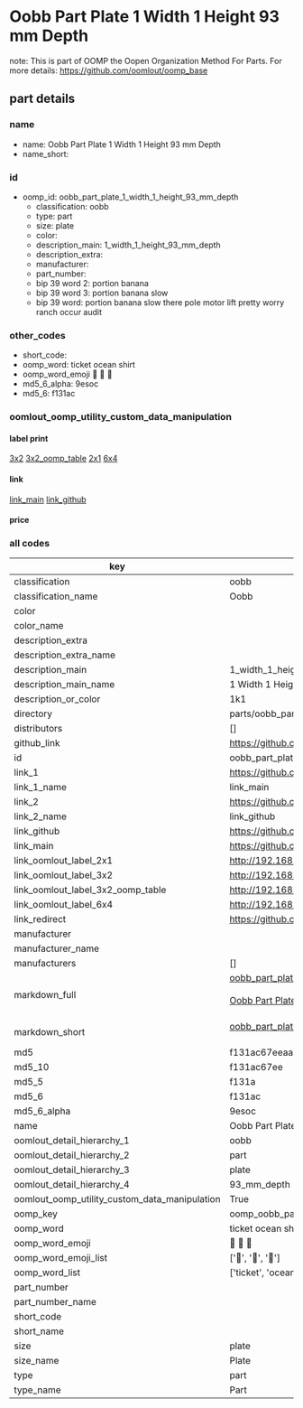 # Oobb Part Plate 1 Width 1 Height 93 mm Depth  

note: This is part of OOMP the Oopen Organization Method For Parts. For more details: https://github.com/oomlout/oomp_base

##  part details
  







### name
* name: Oobb Part Plate 1 Width 1 Height 93 mm Depth
* name_short: 
### id
* oomp_id: oobb_part_plate_1_width_1_height_93_mm_depth
  * classification: oobb
  * type: part
  * size: plate
  * color: 
  * description_main: 1_width_1_height_93_mm_depth
  * description_extra: 
  * manufacturer: 
  * part_number: 
  * bip 39 word 2: portion banana
  * bip 39 word 3: portion banana slow
  * bip 39 word: portion banana slow there pole motor lift pretty worry ranch occur audit

### other_codes
* short_code: 
* oomp_word: ticket ocean shirt
* oomp_word_emoji :ticket: :ocean: :shirt:
* md5_6_alpha: 9esoc
* md5_6: f131ac






### oomlout_oomp_utility_custom_data_manipulation
#### label print
[3x2](http://192.168.1.245:1112/?label=oomp%209esoc)
[3x2_oomp_table](http://192.168.1.108:1112/?label=oomp%209esoc)
[2x1](http://192.168.1.242:1112/?label=oomp%209esoc)
[6x4](http://192.168.1.55:1112/?label=oomp%209esoc)    

#### link

[link_main](https://github.com/oomlout/oomlout_oomp_version_1_messy/tree/main/parts/oobb_part_plate_1_width_1_height_93_mm_depth) [link_github](https://github.com/oomlout/oomlout_oomp_version_1_messy/tree/main/parts/oobb_part_plate_1_width_1_height_93_mm_depth)                             

#### price







### all codes 
| key | value |  
| --- | --- |  
| classification | oobb |  
| classification_name | Oobb |  
| color |  |  
| color_name |  |  
| description_extra |  |  
| description_extra_name |  |  
| description_main | 1_width_1_height_93_mm_depth |  
| description_main_name | 1 Width 1 Height 93 mm Depth |  
| description_or_color | 1k1 |  
| directory | parts/oobb_part_plate_1_width_1_height_93_mm_depth |  
| distributors | [] |  
| github_link | https://github.com/oomlout/oomlout_oomp_part_src/tree/main/parts/oobb_part_plate_1_width_1_height_93_mm_depth |  
| id | oobb_part_plate_1_width_1_height_93_mm_depth |  
| link_1 | https://github.com/oomlout/oomlout_oomp_version_1_messy/tree/main/parts/oobb_part_plate_1_width_1_height_93_mm_depth |  
| link_1_name | link_main |  
| link_2 | https://github.com/oomlout/oomlout_oomp_version_1_messy/tree/main/parts/oobb_part_plate_1_width_1_height_93_mm_depth |  
| link_2_name | link_github |  
| link_github | https://github.com/oomlout/oomlout_oomp_version_1_messy/tree/main/parts/oobb_part_plate_1_width_1_height_93_mm_depth |  
| link_main | https://github.com/oomlout/oomlout_oomp_version_1_messy/tree/main/parts/oobb_part_plate_1_width_1_height_93_mm_depth |  
| link_oomlout_label_2x1 | http://192.168.1.242:1112/?label=oomp%209esoc |  
| link_oomlout_label_3x2 | http://192.168.1.245:1112/?label=oomp%209esoc |  
| link_oomlout_label_3x2_oomp_table | http://192.168.1.108:1112/?label=oomp%209esoc |  
| link_oomlout_label_6x4 | http://192.168.1.55:1112/?label=oomp%209esoc |  
| link_redirect | https://github.com/oomlout/oomlout_oomp_version_1_messy/tree/main/parts/oobb_part_plate_1_width_1_height_93_mm_depth |  
| manufacturer |  |  
| manufacturer_name |  |  
| manufacturers | [] |  
| markdown_full | [oobb_part_plate_1_width_1_height_93_mm_depth](none)<br>[](none)<br>[Oobb Part Plate 1 Width 1 Height 93 Mm Depth](none)<br><br> |  
| markdown_short | [oobb_part_plate_1_width_1_height_93_mm_depth](none)<br><br> |  
| md5 | f131ac67eeaa302e41d3ce0798448d42 |  
| md5_10 | f131ac67ee |  
| md5_5 | f131a |  
| md5_6 | f131ac |  
| md5_6_alpha | 9esoc |  
| name | Oobb Part Plate 1 Width 1 Height 93 mm Depth |  
| oomlout_detail_hierarchy_1 | oobb |  
| oomlout_detail_hierarchy_2 | part |  
| oomlout_detail_hierarchy_3 | plate |  
| oomlout_detail_hierarchy_4 | 93_mm_depth |  
| oomlout_oomp_utility_custom_data_manipulation | True |  
| oomp_key | oomp_oobb_part_plate_1_width_1_height_93_mm_depth |  
| oomp_word | ticket ocean shirt |  
| oomp_word_emoji | :ticket: :ocean: :shirt: |  
| oomp_word_emoji_list | [':ticket:', ':ocean:', ':shirt:'] |  
| oomp_word_list | ['ticket', 'ocean', 'shirt'] |  
| part_number |  |  
| part_number_name |  |  
| short_code |  |  
| short_name |  |  
| size | plate |  
| size_name | Plate |  
| type | part |  
| type_name | Part |  
